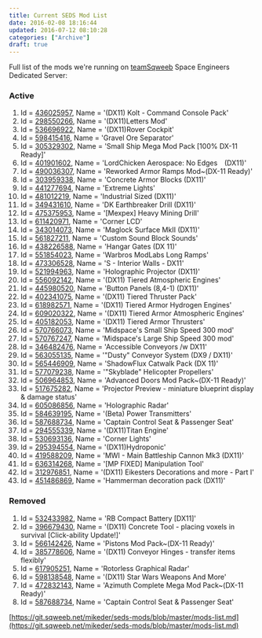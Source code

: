 ```yaml
---
title: Current SEDS Mod List
date: 2016-02-08 18:16:44
updated: 2016-07-12 08:10:28
categories: ["Archive"]
draft: true
---
```


Full list of the mods we're running on [teamSqweeb](http://steamcommunity.com/groups/sqweeb) Space Engineers Dedicated Server:

### Active
1. Id = [436025957](http://steamcommunity.com/sharedfiles/filedetails/?id=436025957), Name = '(DX11) Kolt - Command Console Pack'
1. Id = [298550266](http://steamcommunity.com/sharedfiles/filedetails/?id=298550266), Name = '(DX11)Letters Mod'
1. Id = [536696922](http://steamcommunity.com/sharedfiles/filedetails/?id=536696922), Name = '(DX11)Rover Cockpit'
1. Id = [598415416](http://steamcommunity.com/sharedfiles/filedetails/?id=598415416), Name = 'Gravel Ore Separator'
1. Id = [305329302](http://steamcommunity.com/sharedfiles/filedetails/?id=305329302), Name = 'Small Ship Mega Mod Pack [100% DX-11 Ready]'
1. Id = [401901602](http://steamcommunity.com/sharedfiles/filedetails/?id=401901602), Name = 'LordChicken Aerospace: No Edges  (DX11)'
1. Id = [490036307](http://steamcommunity.com/sharedfiles/filedetails/?id=490036307), Name = 'Reworked Armor Ramps Mod~(DX-11 Ready)'
1. Id = [303959338](http://steamcommunity.com/sharedfiles/filedetails/?id=303959338), Name = 'Concrete Armor Blocks (DX11)'
1. Id = [441277694](http://steamcommunity.com/sharedfiles/filedetails/?id=441277694), Name = 'Extreme Lights'
1. Id = [481012219](http://steamcommunity.com/sharedfiles/filedetails/?id=481012219), Name = 'Industrial Sized (DX11)'
1. Id = [349431610](http://steamcommunity.com/sharedfiles/filedetails/?id=349431610), Name = 'DK Earthbreaker Drill (DX11)'
1. Id = [475375953](http://steamcommunity.com/sharedfiles/filedetails/?id=475375953), Name = '[Mexpex] Heavy Mining Drill'
1. Id = [611420971](http://steamcommunity.com/sharedfiles/filedetails/?id=611420971), Name = 'Corner LCD'
1. Id = [343014073](http://steamcommunity.com/sharedfiles/filedetails/?id=343014073), Name = 'Maglock Surface MkII (DX11)'
1. Id = [561827211](http://steamcommunity.com/sharedfiles/filedetails/?id=561827211), Name = 'Custom Sound Block Sounds'
1. Id = [438226588](http://steamcommunity.com/sharedfiles/filedetails/?id=438226588), Name = 'Hangar Gates (DX 11)'
1. Id = [551854023](http://steamcommunity.com/sharedfiles/filedetails/?id=551854023), Name = 'Warbros ModLabs Long Ramps'
1. Id = [473306528](http://steamcommunity.com/sharedfiles/filedetails/?id=473306528), Name = 'S - Interior Walls - DX11'
1. Id = [521994963](http://steamcommunity.com/sharedfiles/filedetails/?id=521994963), Name = 'Holographic Projector (DX11)'
1. Id = [556092142](http://steamcommunity.com/sharedfiles/filedetails/?id=556092142), Name = '(DX11) Tiered Atmospheric Engines'
1. Id = [445980520](http://steamcommunity.com/sharedfiles/filedetails/?id=445980520), Name = 'Button Panels (8,4-1) (DX11)'
1. Id = [402341075](http://steamcommunity.com/sharedfiles/filedetails/?id=402341075), Name = '(DX11) Tiered Thruster Pack'
1. Id = [618982571](http://steamcommunity.com/sharedfiles/filedetails/?id=618982571), Name = '(DX11) Tiered Armor Hydrogen Engines'
1. Id = [609020322](http://steamcommunity.com/sharedfiles/filedetails/?id=609020322), Name = '(DX11) Tiered Armor Atmospheric Engines'
1. Id = [405182053](http://steamcommunity.com/sharedfiles/filedetails/?id=405182053), Name = '(DX11) Tiered Armor Thrusters'
1. Id = [570766073](http://steamcommunity.com/sharedfiles/filedetails/?id=570766073), Name = 'Midspace's Small Ship Speed 300 mod'
1. Id = [570767247](http://steamcommunity.com/sharedfiles/filedetails/?id=570767247), Name = 'Midspace's Large Ship Speed 300 mod'
1. Id = [346482476](http://steamcommunity.com/sharedfiles/filedetails/?id=346482476), Name = 'Accessible Conveyors /w DX11'
1. Id = [563055135](http://steamcommunity.com/sharedfiles/filedetails/?id=563055135), Name = '"Dusty" Conveyor System (DX9 / DX11)'
1. Id = [565446909](http://steamcommunity.com/sharedfiles/filedetails/?id=565446909), Name = 'ShadowFlux Catwalk Pack (DX 11)'
1. Id = [577079238](http://steamcommunity.com/sharedfiles/filedetails/?id=577079238), Name = '"Skyblade" Helicopter Propellers'
1. Id = [506964853](http://steamcommunity.com/sharedfiles/filedetails/?id=506964853), Name = 'Advanced Doors Mod Pack~(DX-11 Ready)'
1. Id = [517675282](http://steamcommunity.com/sharedfiles/filedetails/?id=517675282), Name = 'Projector Preview - miniature blueprint display & damage status'
1. Id = [605086856](http://steamcommunity.com/sharedfiles/filedetails/?id=605086856), Name = 'Holographic Radar'
1. Id = [584639195](http://steamcommunity.com/sharedfiles/filedetails/?id=584639195), Name = '(Beta) Power Transmitters'
1. Id = [587688734](http://steamcommunity.com/sharedfiles/filedetails/?id=587688734), Name = 'Captain Control Seat & Passenger Seat'
1. Id = [294555339](http://steamcommunity.com/sharedfiles/filedetails/?id=294555339), Name = '(DX11)Titan Engine'
1. Id = [530693136](http://steamcommunity.com/sharedfiles/filedetails/?id=530693136), Name = 'Corner Lights'
1. Id = [295394554](http://steamcommunity.com/sharedfiles/filedetails/?id=295394554), Name = '(DX11)Hydroponic'
1. Id = [419588209](http://steamcommunity.com/sharedfiles/filedetails/?id=419588209), Name = 'MWI - Main Battleship Cannon Mk3 (DX11)'
1. Id = [636314268](http://steamcommunity.com/sharedfiles/filedetails/?id=636314268), Name = '[MP FIXED] Manipulation Tool'
1. Id = [312976851](http://steamcommunity.com/sharedfiles/filedetails/?id=312976851), Name = '(DX11) Eikesters Decorations and more - Part I'
1. Id = [451486869](http://steamcommunity.com/sharedfiles/filedetails/?id=451486869), Name = 'Hammerman decoration pack (DX11)'

### Removed 
1. Id = [532433982](http://steamcommunity.com/sharedfiles/filedetails/?id=532433982), Name = 'RB Compact Battery [DX11]'
1. Id = [396679430](http://steamcommunity.com/sharedfiles/filedetails/?id=396679430), Name = '(DX11) Concrete Tool - placing voxels in survival [Click-ability Update!]'
1. Id = [566142426](http://steamcommunity.com/sharedfiles/filedetails/?id=566142426), Name = 'Pistons Mod Pack~(DX-11 Ready)'
1. Id = [385778606](http://steamcommunity.com/sharedfiles/filedetails/?id=385778606), Name = '(DX11) Conveyor Hinges - transfer items flexibly'
1. Id = [617905251](http://steamcommunity.com/sharedfiles/filedetails/?id=617905251), Name = 'Rotorless Graphical Radar'
1. Id = [598138548](http://steamcommunity.com/sharedfiles/filedetails/?id=598138548), Name = '(DX11) Star Wars Weapons And More'
1. Id = [472832143](http://steamcommunity.com/sharedfiles/filedetails/?id=472832143), Name = 'Azimuth Complete Mega Mod Pack~(DX-11 Ready)'
1. Id = [587688734](http://steamcommunity.com/sharedfiles/filedetails/?id=587688734), Name = 'Captain Control Seat & Passenger Seat'

[https://git.sqweeb.net/mikeder/seds-mods/blob/master/mods-list.md](https://git.sqweeb.net/mikeder/seds-mods/blob/master/mods-list.md)